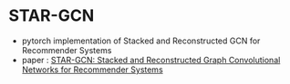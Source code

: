 # STAR-GCN
* pytorch implementation of Stacked and Reconstructed GCN for Recommender Systems
* paper : [STAR-GCN: Stacked and Reconstructed Graph Convolutional Networks for Recommender Systems](https://arxiv.org/pdf/1905.13129.pdf)
